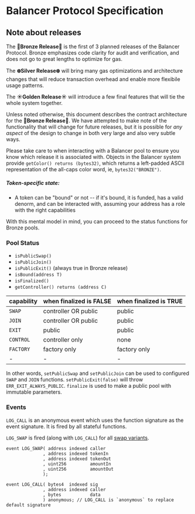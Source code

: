 # Balancer Protocol Specification

## Note about releases

The **🍂Bronze Release🍂**  is the first of 3 planned releases of the Balancer Protocol. Bronze emphasizes code clarity for audit and verification, and does not go to great lengths to optimize for gas.

The **❄️Silver Release❄️** will bring many gas optimizations and architecture changes that will reduce transaction overhead and enable more flexibile usage patterns.

The **☀️Golden Release☀️** will introduce a few final features that will tie the whole system together.

Unless noted otherwise, this document describes the contract architecture for the **🍂Bronze Release🍂**.
We have attempted to make note of the functionality that will change for future releases,
but it is possible for *any aspect* of the design to change in both very large and also very subtle ways.

Please take care to when interacting with a Balancer pool to ensure you know which release it is associated with.
Objects in the Balancer system provide `getColor() returns (bytes32)`, which returns a left-padded ASCII representation of the all-caps color word, ie, `bytes32("BRONZE")`.


##### Token-specific state:

* A token can be "bound" or not -- if it's bound, it is funded, has a valid denorm, and can be interacted with, assuming your address has a role with the right capabilities

With this mental model in mind, you can proceed to the status functions for Bronze pools.

### Pool Status

* `isPublicSwap()`
* `isPublicJoin()`
* `isPublicExit()` (always true in Bronze release)
* `isBound(address T)`
* `isFinalized()`
* `getController() returns (address C)`


| capability | when finalized is FALSE | when finalized is TRUE |
|-|-|-|
| `SWAP` | controller OR public | public |
| `JOIN` | controller OR public | public |
| `EXIT` | public | public |
| `CONTROL` | controller only | none |
| `FACTORY` | factory only | factory only |
|-|-|-|

In other words, `setPublicSwap` and `setPublicJoin` can be used to configured `SWAP` and `JOIN` functions.
`setPublicExit(false)` will throw `ERR_EXIT_ALWAYS_PUBLIC`.
`finalize` is used to make a public pool with immutable parameters.


### Events


`LOG_CALL` is an anonymous event which uses the function signature as the event signature.
It is fired by all stateful functions.

`LOG_SWAP` is fired (along with `LOG_CALL`) for all [swap variants]().

```
event LOG_SWAP( address indexed caller
              , address indexed tokenIn
              , address indexed tokenOut
              , uint256         amountIn
              , uint256         amountOut
              );

event LOG_CALL( bytes4  indexed sig
              , address indexed caller
              , bytes           data
              ) anonymous; // LOG_CALL is `anonymous` to replace default signature
```